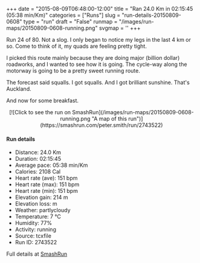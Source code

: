+++
date = "2015-08-09T06:48:00-12:00"
title = "Ran 24.0 Km in 02:15:45 (05:38 min/Km)"
categories = ["Runs"]
slug = "run-details-20150809-0608"
type = "run"
draft = "False"
runmap = "/images/run-maps/20150809-0608-running.png"
svgmap = '<polyline points="99 46, 100 46, 99 46, 97 46, 96 47, 96 48, 95 47, 93 49, 93 49, 90 52, 88 53, 85 53, 78 53, 76 52, 71 53, 66 53, 61 54, 60 55, 58 56, 56 56, 55 56, 54 56, 52 56, 52 57, 51 56, 49 56, 44 56, 32 56, 26 55, 23 54, 23 54, 22 54, 23 54, 18 51, 17 50, 15 48, 13 46, 7 44, 6 44, 5 45, 4 45, 3 46, 0 50, 2 46, 4 44, 5 45, 6 44, 9 45, 13 46, 15 48, 17 50, 23 54, 24 54, 26 55, 32 56, 44 56, 49 56, 51 56, 52 57, 52 56, 54 56, 56 56, 56 56, 56 56, 58 56, 60 55, 60 54, 61 54, 65 53, 67 53, 69 53, 71 53, 77 52, 85 53, 88 53, 89 52, 95 47, 96 48, 96 48, 96 48, 96 47, 97 46, 98 46, 100 46">'
+++

Run 24 of 80. Not a slog. I only began to notice my legs in the last 4 km or so. Come to think of it, my quads are feeling pretty tight. 

I picked this route mainly because they are doing major (billion dollar) roadworks, and I wanted to see how it is going. The cycle-way along the motorway is going to be a pretty sweet running route. 

The forecast said squalls. I got squalls. And I got brilliant sunshine. That's Auckland. 

And now for some breakfast. 



<!--more-->

<center>
[![Click to see the run on SmashRun](/images/run-maps/20150809-0608-running.png "A map of this run")](https://smashrun.com/peter.smith/run/2743522)
</center>

#### Run details

* Distance: 24.0 Km
* Duration: 02:15:45
* Average pace: 05:38 min/Km
* Calories: 2108 Cal
* Heart rate (ave): 151 bpm
* Heart rate (max): 151 bpm
* Heart rate (min): 151 bpm
* Elevation gain: 214 m
* Elevation loss:  m
* Weather: partlycloudy
* Temperature: 7 &deg;C
* Humidity: 77%
* Activity: running
* Source: tcxfile
* Run ID: 2743522

Full details at [SmashRun](https://smashrun.com/peter.smith/run/2743522)